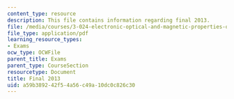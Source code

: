 ```yaml
---
content_type: resource
description: This file contains information regarding final 2013.
file: /media/courses/3-024-electronic-optical-and-magnetic-properties-of-materials-spring-2013/a59b389242f54a56c49a10dc0c826c30_MIT3_024S13_final2013.pdf
file_type: application/pdf
learning_resource_types:
- Exams
ocw_type: OCWFile
parent_title: Exams
parent_type: CourseSection
resourcetype: Document
title: Final 2013
uid: a59b3892-42f5-4a56-c49a-10dc0c826c30
---
```

